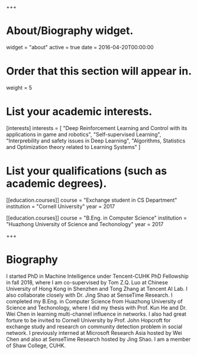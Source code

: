 +++
# About/Biography widget.
widget = "about"
active = true
date = 2016-04-20T00:00:00

# Order that this section will appear in.
weight = 5

# List your academic interests.
[interests]
  interests = [
    "Deep Reinforcement Learning and Control with its applications in game and robotics",
    "Self-supervised Learning",
    "Interprebility and safety issues in Deep Learning",
    "Algorithms, Statistics and Optimization theory related to Learning Systems"
  ]

# List your qualifications (such as academic degrees).
[[education.courses]]
  course = "Exchange student in CS Department"
  institution = "Cornell University"
  year = 2017

[[education.courses]]
  course = "B.Eng. in Computer Science"
  institution = "Huazhong University of Science and Techonology"
  year = 2017
 
+++

# Biography
I started PhD in Machine Intelligence under Tencent-CUHK PhD Fellowship in fall 2018,
where I am co-supervised by Tom Z.Q. Luo at Chinese University of Hong Kong in Shenzhen
and Tong Zhang at Tencent AI Lab.
I also collaborate closely with Dr. Jing Shao at SenseTime Research.
I completed my B.Eng. in Computer Science from Huazhong University of Science and Techonology,
where I did my thesis with Prof. Kun He and Dr. Wei Chen in learning multi-channel influence in networks.
I also had great forture to be invited to Cornell University by Prof. John Hopcroft for exchange study and research on community detection problem in social network.
I previously interned at Microsoft Research Asia hosted by Wei Chen and also at SenseTime Research hosted by Jing Shao.
I am a member of Shaw College, CUHK.